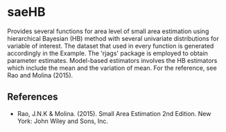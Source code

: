 
<!-- README.md is generated from README.Rmd. Please edit that file -->

# saeHB

<!-- badges: start -->

<!-- badges: end -->

Provides several functions for area level of small area estimation using hierarchical Bayesian (HB) method with several univariate distributions for variable of interest. The dataset that used in every function is generated accordingly in the Example. The 'rjags' package is employed to obtain parameter estimates. Model-based estimators involves the HB estimators which include the mean and the variation of mean. For the reference, see Rao and Molina (2015).


## References

  - Rao, J.N.K & Molina. (2015). Small Area Estimation 2nd Edition. New
    York: John Wiley and Sons, Inc.
